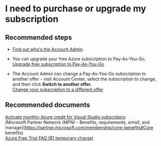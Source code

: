 <properties
	pageTitle="purchase and upgrade subscriptions"
	description="purchase and upgrade subscriptions"
	service="azure-billing"
	resource="billing"
	authors="aashu"
	displayOrder="7"
	selfHelpType="resource"
	supportTopicIds="32454931"
	resourceTags=""
	productPesIds="15660"
	cloudEnvironments="public"
/>

# I need to purchase or upgrade my subscription

## **Recommended steps**

* [Find out who's the Account Admin](data-blade:Microsoft_Azure_Billing.SubscriptionPropertiesBlade).<br>

* You can upgrade your free Azure subscription to Pay-As-You-Go.
[Upgrade free subscription to Pay-As-You-Go](https://docs.microsoft.com/azure/billing/billing-upgrade-azure-subscription/)<br>

* The Account Admin can change a Pay-As-You-Go subscription to another offer - visit Account Center, select the subscription to change, and then click **Switch to another offer**.<br>
[Change your subscription to a different offer](https://docs.microsoft.com/azure/billing/billing-how-to-switch-azure-offer/)<br>

## **Recommended documents**

[Activate monthly Azure credit for Visual Studio subscribers](https://azure.microsoft.com/pricing/member-offers/msdn-benefits/)<br>
[Microsoft Partner Network (MPN) - Benefits, requirements, enroll, and manage](https://partner.microsoft.com/membership/core-benefits#Core benefits)<br>
[Azure Free Trial FAQ ($1 temporary charge)](https://azure.microsoft.com/pricing/free-trial-faq/)<br>
